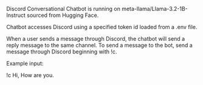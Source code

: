 Discord Conversational Chatbot is running on meta-llama/Llama-3.2-1B-Instruct sourced from Hugging Face.

Chatbot accesses Discord using a specified token id loaded from a .env file. 

When a user sends a message through Discord, the chatbot will send a reply message to the same channel. To send a message to the bot, send a message through Discord beginning with !c.

Example input:

!c Hi, How are you.
